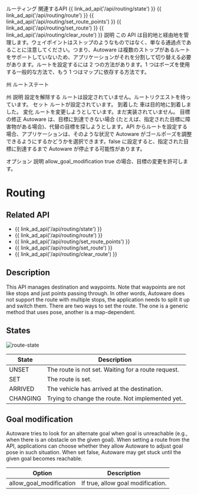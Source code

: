 ルーティング
関連するAPI
{{ link_ad_api('/api/routing/state') }}
{{ link_ad_api('/api/routing/route') }}
{{ link_ad_api('/api/routing/set_route_points') }}
{{ link_ad_api('/api/routing/set_route') }}
{{ link_ad_api('/api/routing/clear_route') }}
説明
この API は目的地と経由地を管理します。ウェイポイントはストップのようなものではなく、単なる通過点であることに注意してください。つまり、Autoware は複数のストップがあるルートをサポートしていないため、アプリケーションがそれを分割して切り替える必要があります。ルートを設定するには 2 つの方法があります。1 つはポーズを使用する一般的な方法で、もう 1 つはマップに依存する方法です。

州
ルートステート

州	説明
設定を解除する	ルートは設定されていません。ルートリクエストを待っています。
セット	ルートが設定されています。
到着した	車は目的地に到着しました。
変化	ルートを変更しようとしています。まだ実装されていません。
目標の修正
Autoware は、目標に到達できない場合 (たとえば、指定された目標に障害物がある場合)、代替の目標を探しようとします。API からルートを設定する場合、アプリケーションは、そのような状況で Autoware がゴールポーズを調整できるようにするかどうかを選択できます。false に設定すると、指定された目標に到達するまで Autoware が停止する可能性があります。

オプション	説明
allow_goal_modification	true の場合、目標の変更を許可します。

# Routing

## Related API

- {{ link_ad_api('/api/routing/state') }}
- {{ link_ad_api('/api/routing/route') }}
- {{ link_ad_api('/api/routing/set_route_points') }}
- {{ link_ad_api('/api/routing/set_route') }}
- {{ link_ad_api('/api/routing/clear_route') }}

## Description

This API manages destination and waypoints. Note that waypoints are not like stops and just points passing through.
In other words, Autoware does not support the route with multiple stops, the application needs to split it up and switch them.
There are two ways to set the route. The one is a generic method that uses pose, another is a map-dependent.

## States

![route-state](./routing/state.drawio.svg)

| State    | Description                                        |
| -------- | -------------------------------------------------- |
| UNSET    | The route is not set. Waiting for a route request. |
| SET      | The route is set.                                  |
| ARRIVED  | The vehicle has arrived at the destination.        |
| CHANGING | Trying to change the route. Not implemented yet.   |

## Goal modification

Autoware tries to look for an alternate goal when goal is unreachable (e.g., when there is an obstacle on the given goal). When setting a route from the API, applications can choose whether they allow Autoware to adjust goal pose in such situation. When set false, Autoware may get stuck until the given goal becomes reachable.

| Option                  | Description                       |
| ----------------------- | --------------------------------- |
| allow_goal_modification | If true, allow goal modification. |
